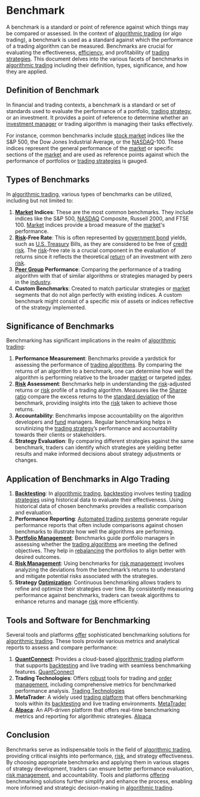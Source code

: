 # Benchmark

A benchmark is a standard or point of reference against which things may be compared or assessed. In the context of [algorithmic trading](../a/accountability.md) (or algo trading), a benchmark is used as a standard against which the performance of a trading algorithm can be measured. Benchmarks are crucial for evaluating the effectiveness, [efficiency](../e/efficiency.md), and profitability of [trading strategies](../t/trading_strategies.md). This document delves into the various facets of benchmarks in [algorithmic trading](../a/accountability.md) including their definition, types, significance, and how they are applied.

## Definition of Benchmark

In financial and trading contexts, a benchmark is a standard or set of standards used to evaluate the performance of a portfolio, [trading strategy](../t/trading_strategy.md), or an investment. It provides a point of reference to determine whether an [investment manager](../i/investment_manager.md) or trading algorithm is managing their tasks effectively.

For instance, common benchmarks include [stock market](../s/stock_market.md) indices like the S&P 500, the Dow Jones Industrial Average, or the [NASDAQ](../n/nasdaq.md)-100. These indices represent the general performance of the [market](../m/market.md) or specific sections of the [market](../m/market.md) and are used as reference points against which the performance of portfolios or [trading strategies](../t/trading_strategies.md) is gauged.

## Types of Benchmarks

In [algorithmic trading](../a/accountability.md), various types of benchmarks can be utilized, including but not limited to:

1. **[Market](../m/market.md) Indices**: These are the most common benchmarks. They include indices like the S&P 500, [NASDAQ](../n/nasdaq.md) Composite, Russell 2000, and FTSE 100. [Market](../m/market.md) indices provide a broad measure of the [market](../m/market.md)'s performance.
2. **[Risk](../r/risk.md)-Free Rate**: This is often represented by [government bond](../g/government_bond.md) yields, such as [U.S. Treasury](../u/u.s._treasury.md) Bills, as they are considered to be free of [credit risk](../c/credit_risk.md). The [risk](../r/risk.md)-free rate is a crucial component in the evaluation of returns since it reflects the theoretical [return](../r/return.md) of an investment with zero [risk](../r/risk.md).
3. **[Peer Group](../p/peer_group.md) Performance**: Comparing the performance of a trading algorithm with that of similar algorithms or strategies managed by peers in the [industry](../i/industry.md).
4. **Custom Benchmarks**: Created to match particular strategies or [market](../m/market.md) segments that do not align perfectly with existing indices. A custom benchmark might consist of a specific mix of assets or indices reflective of the strategy implemented.

## Significance of Benchmarks

Benchmarking has significant implications in the realm of [algorithmic trading](../a/accountability.md):

1. **Performance Measurement**: Benchmarks provide a yardstick for assessing the performance of [trading algorithms](../t/trading_algorithms.md). By comparing the returns of an algorithm to a benchmark, one can determine how well the algorithm is performing relative to the broader [market](../m/market.md) or targeted [index](../i/index_instrument.md).
2. **[Risk](../r/risk.md) Assessment**: Benchmarks help in understanding the [risk](../r/risk.md)-adjusted returns or [risk](../r/risk.md) profile of a trading algorithm. Measures like the [Sharpe ratio](../s/sharpe_ratio.md) compare the excess returns to the [standard deviation](../s/standard_deviation.md) of the benchmark, providing insights into the [risk](../r/risk.md) taken to achieve those returns.
3. **Accountability**: Benchmarks impose accountability on the algorithm developers and [fund](../f/fund.md) managers. Regular benchmarking helps in scrutinizing the [trading strategy](../t/trading_strategy.md)’s performance and accountability towards their clients or stakeholders.
4. **Strategy Evaluation**: By comparing different strategies against the same benchmark, traders can identify which strategies are yielding better results and make informed decisions about strategy adjustments or changes.

## Application of Benchmarks in Algo Trading

1. **[Backtesting](../b/backtesting.md)**: In [algorithmic trading](../a/accountability.md), [backtesting](../b/backtesting.md) involves testing [trading strategies](../t/trading_strategies.md) using historical data to evaluate their effectiveness. Using historical data of chosen benchmarks provides a realistic comparison and evaluation.
2. **Performance Reporting**: [Automated trading systems](../a/automated_trading_systems.md) generate regular performance reports that often include comparisons against chosen benchmarks to illustrate how well the algorithms are performing.
3. **[Portfolio Management](../p/par.md)**: Benchmarks guide portfolio managers in assessing whether the [trading algorithms](../t/trading_algorithms.md) are meeting the defined objectives. They help in [rebalancing](../r/rebalancing.md) the portfolios to align better with desired outcomes.
4. **[Risk Management](../r/risk_management.md)**: Using benchmarks for [risk management](../r/risk_management.md) involves analyzing the deviations from the benchmark’s returns to understand and mitigate potential risks associated with the strategies.
5. **Strategy [Optimization](../o/optimization.md)**: Continuous benchmarking allows traders to refine and optimize their strategies over time. By consistently measuring performance against benchmarks, traders can tweak algorithms to enhance returns and manage [risk](../r/risk.md) more efficiently.

## Tools and Software for Benchmarking

Several tools and platforms [offer](../o/offer.md) sophisticated benchmarking solutions for [algorithmic trading](../a/accountability.md). These tools provide various metrics and analytical reports to assess and compare performance:

1. **[QuantConnect](../q/quantconnect.md)**: Provides a cloud-based [algorithmic trading](../a/accountability.md) platform that supports [backtesting](../b/backtesting.md) and live trading with seamless benchmarking features. [QuantConnect](https://www.quantconnect.com/)
2. **Trading Technologies**: Offers [robust](../r/robust.md) tools for trading and [order management](../o/order_management_in_trading.md), including comprehensive metrics for benchmarked performance analysis. [Trading Technologies](https://www.tradingtechnologies.com/)
3. **MetaTrader**: A widely used [trading platform](../t/trading_platform.md) that offers benchmarking tools within its [backtesting](../b/backtesting.md) and live trading environments. [MetaTrader](https://www.metatrader4.com/)
4. **[Alpaca](../a/alpaca.md)**: An API-driven platform that offers real-time benchmarking metrics and reporting for algorithmic strategies. [Alpaca](https://alpaca.markets/)

## Conclusion

Benchmarks serve as indispensable tools in the field of [algorithmic trading](../a/accountability.md), providing critical insights into performance, [risk](../r/risk.md), and strategy effectiveness. By choosing appropriate benchmarks and applying them in various stages of strategy development, traders can ensure better performance evaluation, [risk management](../r/risk_management.md), and accountability. Tools and platforms [offering](../o/offering.md) benchmarking solutions further simplify and enhance the process, enabling more informed and strategic decision-making in [algorithmic trading](../a/accountability.md).